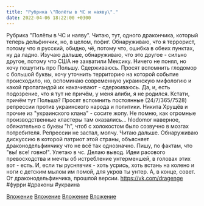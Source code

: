 ```yaml
---
title: "Рубрика \"Полёты в ЧС и наяву\"."
date: 2022-04-06 18:22:00 +0300
---
```


Рубрика "Полёты в ЧС и наяву".
Читаю, тут, одного дракончика, который теперь дельфинчик, но, в целом, пофиг. Обнаруживаю, что я террорист, потому что я русский, обидно, чё, потому что, ошибка в обеих пунктах, ну да ладно.
Изучаю дальше, обнаруживаю, что это другое - сильно другое, потому что США не захватили Мексику. Ничего не понял, но хочу пошутить про Польшу. Сдерживаюсь.
Просят вспомнить глодомор с большой буквы, хочу уточнить территорию на которой событие происходило, но, вспоминаю современную украинскую мифологию и какой пропагандой их накачивают - сдерживаюсь. Да, и, есть подозрение, что я тут не причём, у меня алиби, я не родился. Кстати, причём тут Польша?
Просят вспомнить постоянные (24/7/365/7528) репрессии против украинского народа и политики. Никита Хрущёв и прочие из "украинского клана" - сосите жопу. Не помню, как огромные производственные кластеры там оказались... hlodomor наверное, обяжательно с буквы "h", чтоб с холокостом было созвучно в мозгах потребителя. Репрессии не застал, молчу.
Читаю дальше. Обнаруживаю дискуссию в которой патриот этой страны, объясняет драконодельфинчику что не всё так однозначно. Пишу, по фактам, что "вы! все! говно!". Улетаю в чс.
Делаю вывод. Идеи расового превосходства и мечты об истребление унтерменшей, в головах этих вот - есть.
И, если ты руснявчик - хоть усрись, хоть встань на колено и ноги с детским мылом им помой, для укров ты унтер.
А, в конце, совет. От драконодельфинчика, прошлой версии.
https://vk.com/dragenge
#фурри #драконы #украина


[Вложение](https://vk.com/photo41076938_457248068)
[Вложение](https://vk.com/photo41076938_457248070)
[Вложение](https://vk.com/photo41076938_457248071)
[Вложение](https://vk.com/photo41076938_457248072)
